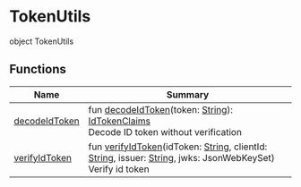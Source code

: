 # TokenUtils

object TokenUtils

## Functions

| Name                                | Summary                                                                                                                                                                                                                                                                                                                                                           |
| ----------------------------------- | ----------------------------------------------------------------------------------------------------------------------------------------------------------------------------------------------------------------------------------------------------------------------------------------------------------------------------------------------------------------- |
| [decodeIdToken](decode-id-token.md) | fun [decodeIdToken](decode-id-token.md)(token: [String](https://kotlinlang.org/api/latest/jvm/stdlib/kotlin/-string/index.html)): [IdTokenClaims](../../io.fastlogs.sdk.core.type/-id-token-claims/index.md)<br/>Decode ID token without verification                                                                                                                |
| [verifyIdToken](verify-id-token.md) | fun [verifyIdToken](verify-id-token.md)(idToken: [String](https://kotlinlang.org/api/latest/jvm/stdlib/kotlin/-string/index.html), clientId: [String](https://kotlinlang.org/api/latest/jvm/stdlib/kotlin/-string/index.html), issuer: [String](https://kotlinlang.org/api/latest/jvm/stdlib/kotlin/-string/index.html), jwks: JsonWebKeySet)<br/>Verify id token |
